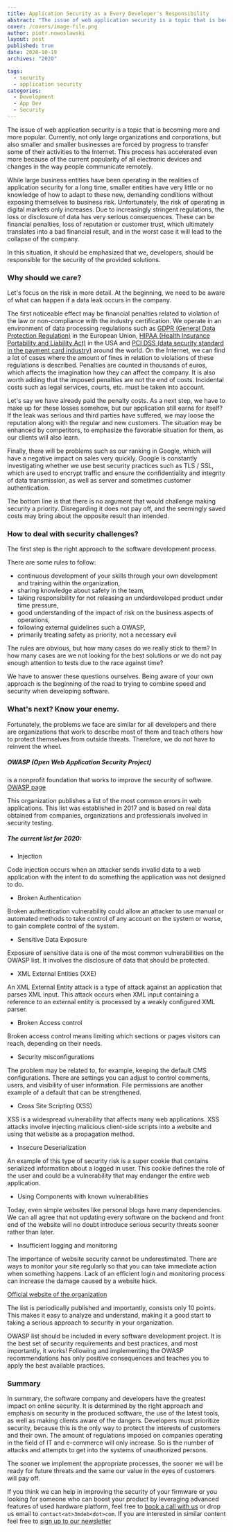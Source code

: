 ```yaml
---
title: Application Security as a Every Developer's Responsibility
abstract: "The issue of web application security is a topic that is becoming more and more popular. Currently, not only large organizations and corporations, but also smaller and smaller businesses are forced by progress to transfer some of their activities to the Internet."
cover: /covers/image-file.png
author: piotr.nowoslawski
layout: post
published: true
date: 2020-10-19
archives: "2020"

tags:
  - security
  - application security
categories:
  - Development
  - App Dev
  - Security
---
```


The issue of web application security is a topic that is becoming more and more popular. Currently, not only large organizations and corporations, but also smaller and smaller businesses are forced by progress to transfer some of their activities to the Internet. This process has accelerated even more because of the current popularity of all electronic devices and changes in the way people communicate remotely.

While large business entities have been operating in the realities of application security for a long time, smaller entities have very little or no knowledge of how to adapt to these new, demanding conditions without exposing themselves to business risk. Unfortunately, the risk of operating in digital markets only increases. Due to increasingly stringent regulations, the loss or disclosure of data has very serious consequences. These can be financial penalties, loss of reputation or customer trust, which ultimately translates into a bad financial result, and in the worst case it will lead to the collapse of the company.

In this situation, it should be emphasized that we, developers, should be responsible for the security of the provided solutions.

### Why should we care?

Let's focus on the risk in more detail. At the beginning, we need to be aware of what can happen if a data leak occurs in the company.

The first noticeable effect may be financial penalties related to violation of the law or non-compliance with the industry certification. We operate in an environment of data processing regulations such as [GDPR (General Data Protection Regulation)](https://eugdpr.org/) in the European Union, [HIPAA (Health Insurance Portability and Liability Act)](https://www.hhs.gov/hipaa/for-professionals/privacy/laws-regulations/index.html) in the USA and [PCI DSS (data security standard in the payment card industry)](https://www.pcisecuritystandards.org/pci_security/) around the world. On the Internet, we can find a lot of cases where the amount of fines in relation to violations of these regulations is described. Penalties are counted in thousands of euros, which affects the imagination how they can affect the company. It is also worth adding that the imposed penalties are not the end of costs. Incidental costs such as legal services, courts, etc. must be taken into account.

Let's say we have already paid the penalty costs. As a next step, we have to make up for these losses somehow, but our application still earns for itself? If the leak was serious and third parties have suffered, we may loose the reputation along with the regular and new customers. The situation may be enhanced by competitors, to emphasize the favorable situation for them, as our clients will also learn.

Finally, there will be problems such as our ranking in Google, which will have a negative impact on sales very quickly.
Google is constantly investigating whether we use best security practices such as TLS / SSL, which are used to encrypt traffic and ensure the confidentiality and integrity of data transmission, as well as server and sometimes customer authentication.

The bottom line is that there is no argument that would challenge making security a priority. Disregarding it does not pay off, and the seemingly saved costs may bring about the opposite result than intended.

### How to deal with security challenges?

The first step is the right approach to the software development process.

There are some rules to follow:

- continuous development of your skills through your own development and training within the organization,
- sharing knowledge about safety in the team,
- taking responsibility for not releasing an underdeveloped product under time pressure,
- good understanding of the impact of risk on the business aspects of operations,
- following external guidelines such a OWASP,
- primarily treating safety as priority, not a necessary evil

The rules are obvious, but how many cases do we really stick to them? In how many cases are we not looking for the best solutions or we do not pay enough attention to tests due to the race against time?

We have to answer these questions ourselves. Being aware of your own approach is the beginning of the road to trying to combine speed and security when developing software.

### What's next? Know your enemy.

Fortunately, the problems we face are similar for all developers and there are organizations that work to describe most of them and teach others how to protect themselves from outside threats. Therefore, we do not have to reinvent the wheel.

##### OWASP (Open Web Application Security Project)

is a nonprofit foundation that works to improve the security of software. [OWASP page](https://owasp.org/)

This organization publishes a list of the most common errors in web applications. This list was established in 2017 and is based on real data obtained from companies, organizations and professionals involved in security testing.

##### The current list for 2020:

- Injection

Code injection occurs when an attacker sends invalid data to a web application with the intent to do something the application was not designed to do.

- Broken Authentication

Broken authentication vulnerability could allow an attacker to use manual or automated methods to take control of any account on the system or worse, to gain complete control of the system.

- Sensitive Data Exposure

Exposure of sensitive data is one of the most common vulnerabilities on the OWASP list. It involves the disclosure of data that should be protected.

- XML External Entities (XXE)

An XML External Entity attack is a type of attack against an application that parses XML input. This attack occurs when XML input containing a reference to an external entity is processed by a weakly configured XML parser.

- Broken Access control

Broken access control means limiting which sections or pages visitors can reach, depending on their needs.

- Security misconfigurations

The problem may be related to, for example, keeping the default CMS configurations. There are settings you can adjust to control comments, users, and visibility of user information. File permissions are another example of a default that can be strengthened.

- Cross Site Scripting (XSS)

XSS is a widespread vulnerability that affects many web applications. XSS attacks involve injecting malicious client-side scripts into a website and using that website as a propagation method.

- Insecure Deserialization

An example of this type of security risk is a super cookie that contains serialized information about a logged in user. This cookie defines the role of the user and could be a vulnerability that may endanger the entire web application.

- Using Components with known vulnerabilities

Today, even simple websites like personal blogs have many dependencies.
We can all agree that not updating every software on the backend and front end of the website will no doubt introduce serious security threats sooner rather than later.

- Insufficient logging and monitoring

The importance of website security cannot be underestimated. There are ways to monitor your site regularly so that you can take immediate action when something happens. Lack of an efficient login and monitoring process can increase the damage caused by a website hack.

[Official website of the organization](https://owasp.org/www-project-top-ten/)

The list is periodically published and importantly, consists only 10 points. This makes it easy to analyze and understand, making it a good start to taking a serious approach to security in your organization.

OWASP list should be included in every software development project.
It is the best set of security requirements and best practices, and most importantly, it works!
Following and implementing the OWASP recommendations has only positive consequences and teaches you to apply the best available practices.

### Summary

In summary, the software company and developers have the greatest impact on online security. It is determined by the right approach and emphasis on security in the produced software, the use of the latest tools, as well as making clients aware of the dangers. Developers must prioritize security, because this is the only way to protect the interests of customers and their own. The amount of regulations imposed on companies operating in the field of IT and e-commerce will only increase. So is the number of attacks and attempts to get into the systems of unauthorized persons.

The sooner we implement the appropriate processes, the sooner we will be ready for future threats and the same our value in the eyes of customers will pay off.

If you think we can help in improving the security of your firmware or you
looking for someone who can boost your product by leveraging advanced features
of used hardware platform, feel free to [book a call with us](https://calendly.com/3mdeb/consulting-remote-meeting)
or drop us email to `contact<at>3mdeb<dot>com`. If you are interested in similar
content feel free to [sign up to our newsletter](http://eepurl.com/doF8GX)
